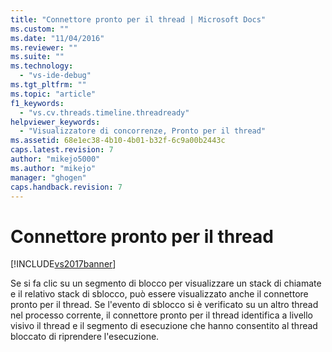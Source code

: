 ```yaml
---
title: "Connettore pronto per il thread | Microsoft Docs"
ms.custom: ""
ms.date: "11/04/2016"
ms.reviewer: ""
ms.suite: ""
ms.technology: 
  - "vs-ide-debug"
ms.tgt_pltfrm: ""
ms.topic: "article"
f1_keywords: 
  - "vs.cv.threads.timeline.threadready"
helpviewer_keywords: 
  - "Visualizzatore di concorrenze, Pronto per il thread"
ms.assetid: 68e1ec38-4b10-4b01-b32f-6c9a00b2443c
caps.latest.revision: 7
author: "mikejo5000"
ms.author: "mikejo"
manager: "ghogen"
caps.handback.revision: 7
---
```

# Connettore pronto per il thread
[!INCLUDE[vs2017banner](../code-quality/includes/vs2017banner.md)]

Se si fa clic su un segmento di blocco per visualizzare un stack di chiamate e il relativo stack di sblocco, può essere visualizzato anche il connettore pronto per il thread.  Se l'evento di sblocco si è verificato su un altro thread nel processo corrente, il connettore pronto per il thread identifica a livello visivo il thread e il segmento di esecuzione che hanno consentito al thread bloccato di riprendere l'esecuzione.